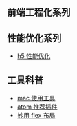 ## 前端工程化系列

## 性能优化系列
- [h5 性能优化](https://github.com/jpone223/blog/issues/4)

## 工具科普
- [mac 使用工具](https://github.com/jpone223/blog/issues/3)
- [atom 推荐插件](https://github.com/jpone223/blog/issues/2)
- [妙用 flex 布局](https://github.com/jpone223/blog/issues/1)
